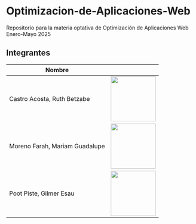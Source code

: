 # Optimizacion-de-Aplicaciones-Web
Repositorio para la materia optativa de Optimización de Aplicaciones Web Enero-Mayo  2025


## Integrantes 

| Nombre | <!-- --> |
|--------|-|
|Castro Acosta, Ruth Betzabe| <img src="" width="120" height="120">|
|Moreno Farah, Mariam Guadalupe| <img src="" width="120" >|
|Poot Piste, Gilmer Esau| <img src="" width="120" > |


